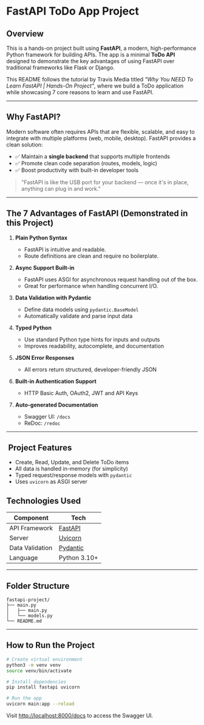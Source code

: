 # FastAPI ToDo App Project

## Overview

This is a hands-on project built using **FastAPI**, a modern, high-performance Python framework for building APIs. The app is a minimal **ToDo API** designed to demonstrate the key advantages of using FastAPI over traditional frameworks like Flask or Django.

This README follows the tutorial by Travis Media titled *"Why You NEED To Learn FastAPI | Hands-On Project"*, where we build a ToDo application while showcasing 7 core reasons to learn and use FastAPI.

---

## Why FastAPI?

Modern software often requires APIs that are flexible, scalable, and easy to integrate with multiple platforms (web, mobile, desktop). FastAPI provides a clean solution:

* ✅ Maintain a **single backend** that supports multiple frontends
* ✅ Promote clean code separation (routes, models, logic)
* ✅ Boost productivity with built-in developer tools

> "FastAPI is like the USB port for your backend — once it's in place, anything can plug in and work."

---

## The 7 Advantages of FastAPI (Demonstrated in this Project)

1. **Plain Python Syntax**

   * FastAPI is intuitive and readable.
   * Route definitions are clean and require no boilerplate.

2. **Async Support Built-in**

   * FastAPI uses ASGI for asynchronous request handling out of the box.
   * Great for performance when handling concurrent I/O.

3. **Data Validation with Pydantic**

   * Define data models using `pydantic.BaseModel`
   * Automatically validate and parse input data

4. **Typed Python**

   * Use standard Python type hints for inputs and outputs
   * Improves readability, autocomplete, and documentation

5. **JSON Error Responses**

   * All errors return structured, developer-friendly JSON

6. **Built-in Authentication Support**

   * HTTP Basic Auth, OAuth2, JWT and API Keys

7. **Auto-generated Documentation**

   * Swagger UI: `/docs`
   * ReDoc: `/redoc`

---

##  Project Features

* Create, Read, Update, and Delete ToDo items
* All data is handled in-memory (for simplicity)
* Typed request/response models with `pydantic`
* Uses `uvicorn` as ASGI server

## Technologies Used

| Component       | Tech                                             |
| --------------- | ------------------------------------------------ |
| API Framework   | [FastAPI](https://fastapi.tiangolo.com/)         |
| Server          | [Uvicorn](https://www.uvicorn.org/)              |
| Data Validation | [Pydantic](https://pydantic-docs.helpmanual.io/) |
| Language        | Python 3.10+                                     |

---

## Folder Structure

```
fastapi-project/
├── main.py
│   ├── main.py
│   └── models.py
└── README.md

```

---

## How to Run the Project

```bash
# Create virtual environment
python3 -m venv venv
source venv/bin/activate

# Install dependencies
pip install fastapi uvicorn

# Run the app
uvicorn main:app --reload
```

Visit [http://localhost:8000/docs](http://localhost:8000/docs) to access the Swagger UI.